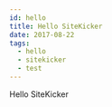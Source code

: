 ```yaml
---
id: hello
title: Hello SiteKicker
date: 2017-08-22
tags:
  - hello
  - sitekicker
  - test
---
```


Hello SiteKicker
